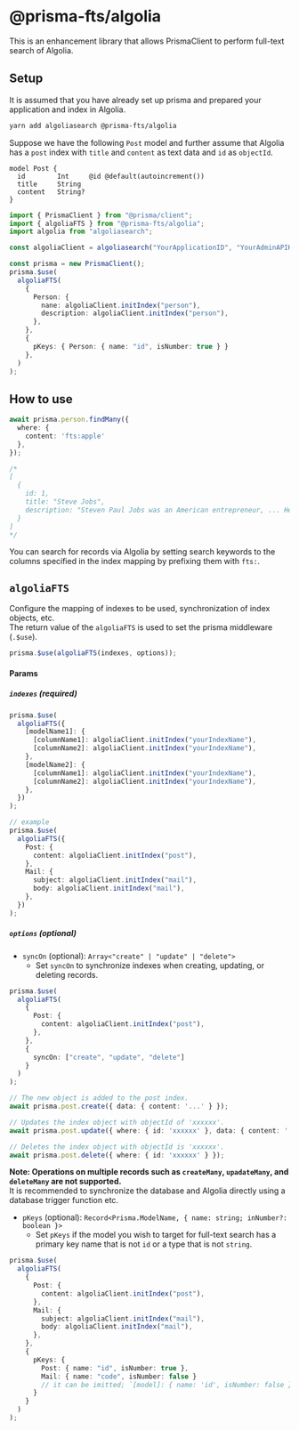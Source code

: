 # @prisma-fts/algolia

This is an enhancement library that allows PrismaClient to perform full-text search of Algolia.

## Setup

It is assumed that you have already set up prisma and prepared your application and index in Algolia.

```bash
yarn add algoliasearch @prisma-fts/algolia
```

Suppose we have the following `Post` model and further assume that Algolia has a `post` index with `title` and `content` as text data and `id` as `objectId`.

```prisma
model Post {
  id        Int     @id @default(autoincrement())
  title     String
  content   String?
}
```

```ts
import { PrismaClient } from "@prisma/client";
import { algoliaFTS } from "@prisma-fts/algolia";
import algolia from "algoliasearch";

const algoliaClient = algoliasearch("YourApplicationID", "YourAdminAPIKey");

const prisma = new PrismaClient();
prisma.$use(
  algoliaFTS(
    {
      Person: {
        nane: algoliaClient.initIndex("person"),
        description: algoliaClient.initIndex("person"),
      },
    },
    {
      pKeys: { Person: { name: "id", isNumber: true } }
    },
  )
);
```

## How to use

```ts
await prisma.person.findMany({
  where: { 
    content: 'fts:apple'
  },
});

/*
[
  {
    id: 1,
    title: "Steve Jobs",
    description: "Steven Paul Jobs was an American entrepreneur, ... He was the co-founder, the chairman, and CEO of Apple; ...and more"
  }
]
*/
```

You can search for records via Algolia by setting search keywords to the columns specified in the index mapping by prefixing them with `fts:`.

## `algoliaFTS`

Configure the mapping of indexes to be used, synchronization of index objects, etc.  
The return value of the `algoliaFTS` is used to set the prisma middleware (`.$use`).

```ts
prisma.$use(algoliaFTS(indexes, options));
```

#### Params

##### `indexes` (required)

```ts
prisma.$use(
  algoliaFTS({
    [modelName1]: {
      [columnName1]: algoliaClient.initIndex("yourIndexName"),
      [columnName2]: algoliaClient.initIndex("yourIndexName"),
    },
    [modelName2]: {
      [columnName1]: algoliaClient.initIndex("yourIndexName"),
      [columnName2]: algoliaClient.initIndex("yourIndexName"),
    },
  })
);

// example
prisma.$use(
  algoliaFTS({
    Post: {
      content: algoliaClient.initIndex("post"),
    },
    Mail: {
      subject: algoliaClient.initIndex("mail"),
      body: algoliaClient.initIndex("mail"),
    },
  })
);
```

##### `options` (optional)

- `syncOn` (optional): `Array<"create" | "update" | "delete">`
   - Set `syncOn` to synchronize indexes when creating, updating, or deleting records.
```ts
prisma.$use(
  algoliaFTS(
    {
      Post: {
        content: algoliaClient.initIndex("post"),
      },
    },
    {
      syncOn: ["create", "update", "delete"]
    }
  )
);

// The new object is added to the post index.
await prisma.post.create({ data: { content: '...' } });

// Updates the index object with objectId of 'xxxxxx'.
await prisma.post.update({ where: { id: 'xxxxxx' }, data: { content: '...' } });

// Deletes the index object with objectId is 'xxxxxx'.
await prisma.post.delete({ where: { id: 'xxxxxx' } });
```

**Note: Operations on multiple records such as `createMany`, `upadateMany`, and `deleteMany` are not supported.**  
It is recommended to synchronize the database and Algolia directly using a database trigger function etc.

- `pKeys` (optional): `Record<Prisma.ModelName, { name: string; inNumber?: boolean }>`
    - Set `pKeys` if the model you wish to target for full-text search has a primary key name that is not `id` or a type that is not `string`.
```ts
prisma.$use(
  algoliaFTS(
    {
      Post: {
        content: algoliaClient.initIndex("post"),
      },
      Mail: {
        subject: algoliaClient.initIndex("mail"),
        body: algoliaClient.initIndex("mail"),
      },
    },
    {
      pKeys: {
        Post: { name: "id", isNumber: true },
        Mail: { name: "code", isNumber: false }
        // it can be imitted; `[model]: { name: 'id', isNumber: false }`
      }
    }
  )
);
```